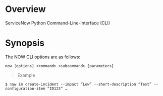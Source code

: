 # Overview
ServiceNow Python Command-Line-Interface (CLI)

# Synopsis
The NOW CLI options are as follows:

```
now [options] <command> <subcommand> [parameters]
```

>Example
```
$ now im create-incident --impact “Low” --short-description “Test” --configuration-item “ID123” …
```


